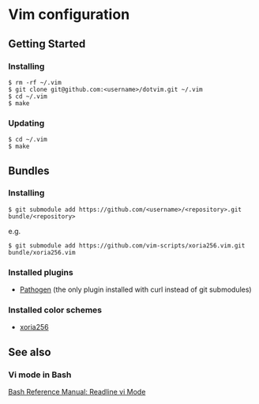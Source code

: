 # Vim configuration

## Getting Started

### Installing

    $ rm -rf ~/.vim
    $ git clone git@github.com:<username>/dotvim.git ~/.vim
    $ cd ~/.vim
    $ make

### Updating

    $ cd ~/.vim
    $ make

## Bundles

### Installing

    $ git submodule add https://github.com/<username>/<repository>.git bundle/<repository>

e.g.

    $ git submodule add https://github.com/vim-scripts/xoria256.vim.git bundle/xoria256.vim

### Installed plugins

* [Pathogen](https://github.com/tpope/vim-pathogen) (the only plugin installed with curl instead of git submodules)

### Installed color schemes

* [xoria256](https://github.com/vim-scripts/xoria256.vim)

## See also

### Vi mode in Bash

[Bash Reference Manual: Readline vi Mode](https://www.gnu.org/software/bash/manual/html_node/Readline-vi-Mode.html)

